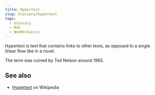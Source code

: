 ```yaml
---
title: Hypertext
slug: Glossary/Hypertext
tags:
  - Glossary
  - Web
  - WebMechanics
---
```


Hypertext is text that contains links to other texts, as opposed to a single linear flow like in a novel.

The term was coined by Ted Nelson around 1965.

## See also

- [Hypertext](https://en.wikipedia.org/wiki/Hypertext) on Wikipedia
